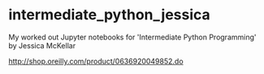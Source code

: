 # intermediate_python_jessica
My worked out Jupyter notebooks for 'Intermediate Python Programming' by Jessica McKellar 

http://shop.oreilly.com/product/0636920049852.do
